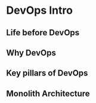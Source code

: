 # DevOps Intro

## Life before DevOps
## Why DevOps
## Key pillars of DevOps
## Monolith Architecture
